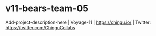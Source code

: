 # v11-bears-team-05
Add-project-description-here | Voyage-11 | https://chingu.io/ | Twitter: https://twitter.com/ChinguCollabs
